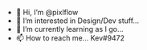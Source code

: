 - 👋 Hi, I’m @pixlflow
- 👀 I’m interested in Design/Dev stuff...
- 🌱 I’m currently learning as I go...
- 📫 How to reach me... Kev#9472

